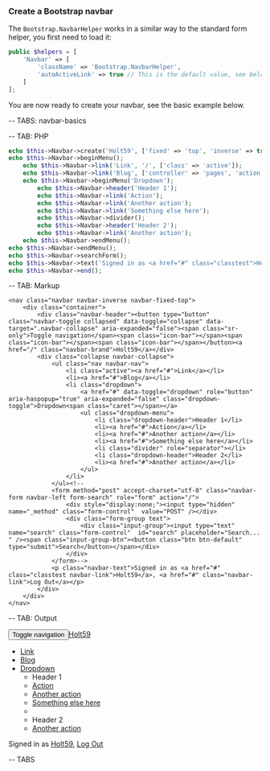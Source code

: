 ### Create a Bootstrap navbar

The `Bootstrap.NavbarHelper` works in a similar way to the standard form helper, you first need to load it:

```php
public $helpers = [
    'Navbar' => [
        'className' => 'Bootstrap.NavbarHelper',
        'autoActiveLink' => true // This is the default value, see below for more information.
    ]
];
```

You are now ready to create your navbar, see the basic example below.

-- TABS: navbar-basics

-- TAB: PHP

```php
echo $this->Navbar->create('Holt59', ['fixed' => 'top', 'inverse' => true]);
echo $this->Navbar->beginMenu();
    echo $this->Navbar->link('Link', '/', ['class' => 'active']);
    echo $this->Navbar->link('Blog', ['controller' => 'pages', 'action' => 'test']);
    echo $this->Navbar->beginMenu('Dropdown');
        echo $this->Navbar->header('Header 1');
        echo $this->Navbar->link('Action');
        echo $this->Navbar->link('Another action');
        echo $this->Navbar->link('Something else here');
        echo $this->Navbar->divider();
        echo $this->Navbar->header('Header 2');
        echo $this->Navbar->link('Another action');
    echo $this->Navbar->endMenu();
echo $this->Navbar->endMenu();
echo $this->Navbar->searchForm();
echo $this->Navbar->text('Signed in as <a href="#" class="classtest">Holt59</a>, <a href="#">Log Out</a>');
echo $this->Navbar->end();
```

-- TAB: Markup

```markup
<nav class="navbar navbar-inverse navbar-fixed-top">
    <div class="container">
        <div class="navbar-header"><button type="button" class="navbar-toggle collapsed" data-toggle="collapse" data-target=".navbar-collapse" aria-expanded="false"><span class="sr-only">Toggle navigation</span><span class="icon-bar"></span><span class="icon-bar"></span><span class="icon-bar"></span></button><a href="/" class="navbar-brand">Holt59</a></div>
        <div class="collapse navbar-collapse">
            <ul class="nav navbar-nav">
                <li class="active"><a href="#">Link</a></li>
                <li><a href="#">Blog</a></li>
                <li class="dropdown">
                    <a href="#" data-toggle="dropdown" role="button" aria-haspopup="true" aria-expanded="false" class="dropdown-toggle">Dropdown<span class="caret"></span></a>
                    <ul class="dropdown-menu">
                        <li class="dropdown-header">Header 1</li>
                        <li><a href="#">Action</a></li>
                        <li><a href="#">Another action</a></li>
                        <li><a href="#">Something else here</a></li>
                        <li class="divider" role="separator"></li>
                        <li class="dropdown-header">Header 2</li>
                        <li><a href="#">Another action</a></li>
                    </ul>
                </li>
            </ul><!--
            <form method="post" accept-charset="utf-8" class="navbar-form navbar-left form-search" role="form" action="/">
                <div style="display:none;"><input type="hidden" name="_method" class="form-control"  value="POST" /></div>
                <div class="form-group text">
                    <div class="input-group"><input type="text" name="search" class="form-control"  id="search" placeholder="Search... " /><span class="input-group-btn"><button class="btn btn-default" type="submit">Search</button></span></div>
                </div>
            </form>-->
            <p class="navbar-text">Signed in as <a href="#" class="classtest navbar-link">Holt59</a>, <a href="#" class="navbar-link">Log Out</a></p>
        </div>
    </div>
</nav>
```

-- TAB: Output

<nav class="navbar navbar-inverse">
    <div>
        <div class="navbar-header"><button type="button" class="navbar-toggle collapsed" data-toggle="collapse" data-target=".navbar-collapse" aria-expanded="false"><span class="sr-only">Toggle navigation</span><span class="icon-bar"></span><span class="icon-bar"></span><span class="icon-bar"></span></button><a href="/" class="navbar-brand">Holt59</a></div>
        <div class="collapse navbar-collapse">
            <ul class="nav navbar-nav">
                <li class="active"><a href="#">Link</a></li>
                <li><a href="#">Blog</a></li>
                <li class="dropdown">
                    <a href="#" data-toggle="dropdown" role="button" aria-haspopup="true" aria-expanded="false" class="dropdown-toggle">Dropdown<span class="caret"></span></a>
                    <ul class="dropdown-menu">
                        <li class="dropdown-header">Header 1</li>
                        <li><a href="#">Action</a></li>
                        <li><a href="#">Another action</a></li>
                        <li><a href="#">Something else here</a></li>
                        <li class="divider" role="separator"></li>
                        <li class="dropdown-header">Header 2</li>
                        <li><a href="#">Another action</a></li>
                    </ul>
                </li>
            </ul>
            <p class="navbar-text pull-right">Signed in as <a href="#" class="classtest navbar-link">Holt59</a>, <a href="#" class="navbar-link">Log Out</a></p>
        </div>
    </div>
</nav>

-- TABS

